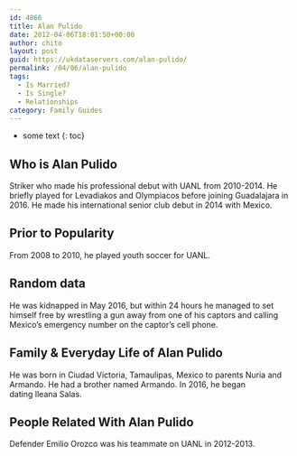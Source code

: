 ```yaml
---
id: 4866
title: Alan Pulido
date: 2012-04-06T18:01:50+00:00
author: chito
layout: post
guid: https://ukdataservers.com/alan-pulido/
permalink: /04/06/alan-pulido
tags:
  - Is Married?
  - Is Single?
  - Relationships
category: Family Guides
---
```


* some text
{: toc}
          
          
## Who is  Alan Pulido
                  
                  
                  
Striker who made his professional debut with UANL from 2010-2014. He briefly played for Levadiakos and Olympiacos before joining Guadalajara in 2016. He made his international senior club debut in 2014 with Mexico. 
                  
                
                
                
## Prior to Popularity 
                  
                  
                  
From 2008 to 2010, he played youth soccer for UANL. 
                  
                
                
                
## Random data 
                  
                  
                  
He was kidnapped in May 2016, but within 24 hours he managed to set himself free by wrestling a gun away from one of his captors and calling Mexico&#8217;s emergency number on the captor&#8217;s cell phone.
                  
                
                
                
## Family & Everyday Life of Alan Pulido
                  
                  
                  
He was born in Ciudad Victoria, Tamaulipas, Mexico to parents Nuria and Armando. He had a brother named Armando. In 2016, he began dating Ileana Salas. 
                  
                
                
                
## People Related With  Alan Pulido
                  
                  
                  
Defender Emilio Orozco was his teammate on UANL in 2012-2013.
                  
                
              
            
          
          
          
    
    
  
